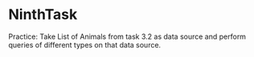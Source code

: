 # NinthTask
Practice: 
Take List of Animals from task 3.2 as data source and perform queries of different types on that data source.
